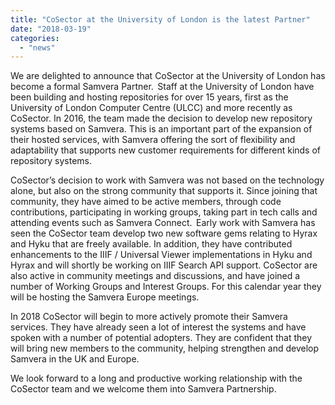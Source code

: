 ```yaml
---
title: "CoSector at the University of London is the latest Partner"
date: "2018-03-19"
categories: 
  - "news"
---
```


We are delighted to announce that CoSector at the University of London has become a formal Samvera Partner.  Staff at the University of London have been building and hosting repositories for over 15 years, first as the University of London Computer Centre (ULCC) and more recently as CoSector. In 2016, the team made the decision to develop new repository systems based on Samvera. This is an important part of the expansion of their hosted services, with Samvera offering the sort of flexibility and adaptability that supports new customer requirements for different kinds of repository systems.

CoSector’s decision to work with Samvera was not based on the technology alone, but also on the strong community that supports it. Since joining that community, they have aimed to be active members, through code contributions, participating in working groups, taking part in tech calls and attending events such as Samvera Connect.  Early work with Samvera has seen the CoSector team develop two new software gems relating to Hyrax and Hyku that are freely available. In addition, they have contributed enhancements to the IIIF / Universal Viewer implementations in Hyku and Hyrax and will shortly be working on IIIF Search API support. CoSector are also active in community meetings and discussions, and have joined a number of Working Groups and Interest Groups. For this calendar year they will be hosting the Samvera Europe meetings.

In 2018 CoSector will begin to more actively promote their Samvera services. They have already seen a lot of interest the systems and have spoken with a number of potential adopters. They are confident that they will bring new members to the community, helping strengthen and develop Samvera in the UK and Europe.

We look forward to a long and productive working relationship with the CoSector team and we welcome them into Samvera Partnership.
